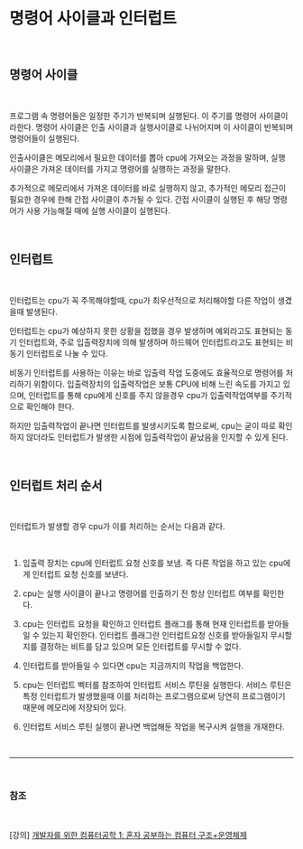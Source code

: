 # 명령어 사이클과 인터럽트

<br>

## 명령어 사이클

<br>


프로그램 속 명령어들은 일정한 주기가 반복되며 실행된다. 이 주기를 명령어 사이클이라한다. 명령어 사이클은 인출 사이클과 실행사이클로 나뉘어지며 이 사이클이 반복되며 명령어들이 실행된다.

인출사이클은 메모리에서 필요한 데이터를 뽑아 cpu에 가져오는 과정을 말하며, 실행 사이클은 가져온 데이터를 가지고 명령어를 실행하는 과정을 말한다.

추가적으로 메모리에서 가져온 데이터를 바로 실행하지 않고, 추가적인 메모리 접근이 필요한 경우에 한해 간접 사이클이 추가될 수 있다. 간접 사이클이 실행된 후 해당 명령어가 사용 가능해질 때에 실행 사이클이 실행된다. 

<br>

## 인터럽트

<br>

인터럽트는 cpu가 꼭 주목해야할때, cpu가 최우선적으로 처리해야할 다른 작업이 생겼을때 발생된다.

인터럽트는 cpu가 예상하지 못한 상황을 접했을 경우 발생하며 예외라고도 표현되는 동기 인터럽트와, 주로 입출력장치에 의해 발생하며 하드웨어 인터럽트라고도 표현되는 비동기 인터럽트로 나눌 수 있다.

비동기 인터럽트를 사용하는 이유는 바로 입출력 작업 도중에도 효율적으로 명령어를 처리하기 위함이다. 입출력장치의 입출력작업은 보통 CPU에 비해 느린 속도를 가지고 있으며, 인터럽트를 통해 cpu에게 신호를 주지 않을경우 cpu가 입출력작업여부를 주기적으로 확인해야 한다.

하지만 입출력작업이 끝나면 인터럽트를 발생시키도록 함으로써, cpu는 굳이 따로 확인하지 않더라도 인터럽트가 발생한 시점에 입출력작업이 끝났음을 인지할 수 있게 된다.

<br>

## 인터럽트 처리 순서

<br>

인터럽트가 발생할 경우 cpu가 이를 처리하는 순서는 다음과 같다.

<br>

1. 입출력 장치는 cpu에 인터럽트 요청 신호를 보냄. 즉 다른 작업을 하고 있는 cpu에게 인터럽트 요청 신호를 보낸다.

2. cpu는 실행 사이클이 끝나고 명령어를 인출하기 전 항상 인터럽트 여부를 확인한다. 

3. cpu는 인터럽트 요청을 확인하고 인터럽트 플래그를 통해 현재 인터럽트를 받아들일 수 있는지 확인한다. 인터럽트 플래그란 인터럽트요청 신호를 받아들일지 무시할지를 결정하는 비트를 담고 있으며
모든 인터럽트를 무시할 수 없다. 

4. 인터럽트를 받아들일 수 있다면 cpu는 지금까지의 작업을 백업한다.

5. cpu는 인터럽트 벡터를 참조하여 인터럽트 서비스 루틴을 실행한다.
서비스 루틴은 특정 인터럽트가 발생했을때 이를 처리하는 프로그램으로써 당연히 프로그램이기 때문에 메모리에 저장되어 있다.

6. 인터럽트 서비스 루틴 실행이 끝나면 백업해둔 작업을 복구시켜 실행을 개재한다.

<br>

--- 

<br>

### 참조

<br>

[강의] [개발자를 위한 컴퓨터공학 1: 혼자 공부하는 컴퓨터 구조+운영체제](https://www.inflearn.com/course/%ED%98%BC%EC%9E%90-%EA%B3%B5%EB%B6%80%ED%95%98%EB%8A%94-%EC%BB%B4%ED%93%A8%ED%84%B0%EA%B5%AC%EC%A1%B0-%EC%9A%B4%EC%98%81%EC%B2%B4%EC%A0%9C)
